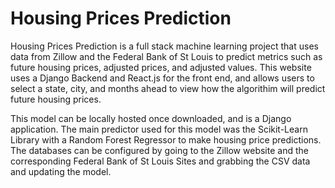 # Housing Prices Prediction

Housing Prices Prediction is a full stack machine learning project that uses data from Zillow and the Federal Bank of St Louis to predict 
metrics such as future housing prices, adjusted prices, and adjusted values. This website uses a Django Backend and React.js for the front end,
and allows users to select a state, city, and months ahead to view how the algorithim will predict future housing prices. 

This model can be locally hosted once downloaded, and is a Django application. The main predictor used for this model was the Scikit-Learn Library with a Random Forest Regressor to make housing price predictions. The databases can be configured by going to the Zillow website and the corresponding Federal Bank of St Louis Sites and grabbing the CSV data and updating the model. 
